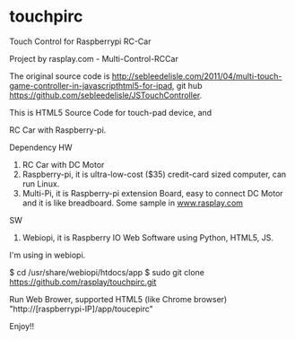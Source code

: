 touchpirc
=========

Touch Control for Raspberrypi RC-Car

Project by rasplay.com - Multi-Control-RCCar

The original source code is http://sebleedelisle.com/2011/04/multi-touch-game-controller-in-javascripthtml5-for-ipad,
git hub https://github.com/sebleedelisle/JSTouchController.



This is HTML5 Source Code for touch-pad device, and

RC Car with Raspberry-pi.

Dependency
HW 
 1. RC Car with DC Motor
 2. Raspberry-pi, it is ultra-low-cost ($35) credit-card sized computer, can run Linux.
 3. Multi-Pi, it is Raspberry-pi extension Board, easy to connect DC Motor and it is like breadboard. Some sample in www.rasplay.com

SW
 1. Webiopi, it is Raspberry IO Web Software using Python, HTML5, JS.

I'm using in webiopi.

$ cd /usr/share/webiopi/htdocs/app
$ sudo git clone https://github.com/rasplay/touchpirc.git

Run Web Brower, supported HTML5 (like Chrome browser)
"http://[raspberrypi-IP]/app/toucepirc"

Enjoy!!  

